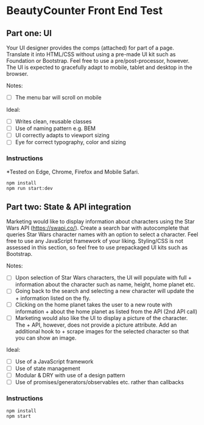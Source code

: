 # BeautyCounter Front End Test

## Part one: UI

Your UI designer provides the comps (attached) for part of a page. Translate it into HTML/CSS without using a pre-made UI kit such as Foundation or Bootstrap. Feel free to use a pre/post-processor, however. The UI is expected to gracefully adapt to mobile, tablet and desktop in the browser.

Notes:
+ [ ] The menu bar will scroll on mobile

Ideal:
+ [ ] Writes clean, reusable classes
+ [ ] Use of naming pattern e.g. BEM
+ [ ] UI correctly adapts to viewport sizing
+ [ ] Eye for correct typography, color and sizing

### Instructions

*Tested on Edge, Chrome, Firefox and Mobile Safari.

```
npm install
npm run start:dev
```

## Part two: State & API integration
Marketing would like to display information about characters using the Star Wars API (https://swapi.co/).
Create a search bar with autocomplete that queries Star Wars character names with an option to select a character. Feel free to use any JavaScript framework of your liking.
Styling/CSS is not assessed in this section, so feel free to use prepackaged UI kits such as Bootstrap.

Notes:
+ [ ] Upon selection of Star Wars characters, the UI will populate with full + information about the character such as name, height, home planet etc.
+ [ ] Going back to the search and selecting a new character will update the + information listed on the fly.
+ [ ] Clicking on the home planet takes the user to a new route with information + about the home planet as listed from the API (2nd API call)
+ [ ] Marketing would also like the UI to display a picture of the character. The + API, however, does not provide a picture attribute.  Add an additional hook to + scrape images for the selected character so that you can show an image.

Ideal:
+ [ ] Use of a JavaScript framework
+ [ ] Use of state management
+ [ ] Modular & DRY with use of a design pattern
+ [ ] Use of promises/generators/observables etc. rather than callbacks

### Instructions

```
npm install
npm start
```
